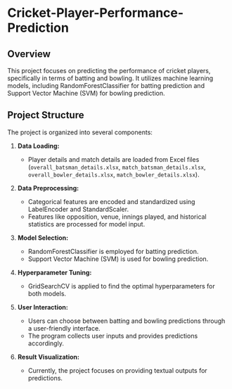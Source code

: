 # Cricket-Player-Performance-Prediction

## Overview

This project focuses on predicting the performance of cricket players, specifically in terms of batting and bowling. It utilizes machine learning models, including RandomForestClassifier for batting prediction and Support Vector Machine (SVM) for bowling prediction.

## Project Structure

The project is organized into several components:

1. **Data Loading:**
   - Player details and match details are loaded from Excel files (`overall_batsman_details.xlsx`, `match_batsman_details.xlsx`, `overall_bowler_details.xlsx`, `match_bowler_details.xlsx`).

2. **Data Preprocessing:**
   - Categorical features are encoded and standardized using LabelEncoder and StandardScaler.
   - Features like opposition, venue, innings played, and historical statistics are processed for model input.

3. **Model Selection:**
   - RandomForestClassifier is employed for batting prediction.
   - Support Vector Machine (SVM) is used for bowling prediction.

4. **Hyperparameter Tuning:**
   - GridSearchCV is applied to find the optimal hyperparameters for both models.

5. **User Interaction:**
   - Users can choose between batting and bowling predictions through a user-friendly interface.
   - The program collects user inputs and provides predictions accordingly.

6. **Result Visualization:**
   - Currently, the project focuses on providing textual outputs for predictions.
